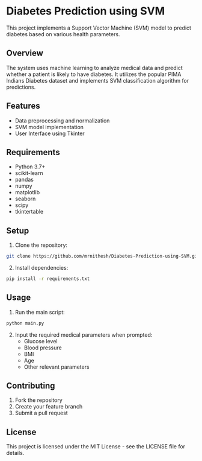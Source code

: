 # Diabetes Prediction using SVM

This project implements a Support Vector Machine (SVM) model to predict diabetes based on various health parameters.

## Overview

The system uses machine learning to analyze medical data and predict whether a patient is likely to have diabetes. It utilizes the popular PIMA Indians Diabetes dataset and implements SVM classification algorithm for predictions.

## Features

- Data preprocessing and normalization
- SVM model implementation
- User Interface using Tkinter

## Requirements

- Python 3.7+
- scikit-learn
- pandas
- numpy
- matplotlib
- seaborn
- scipy
- tkintertable

## Setup

1. Clone the repository:
```bash
git clone https://github.com/mrnithesh/Diabetes-Prediction-using-SVM.git
```

2. Install dependencies:
```bash
pip install -r requirements.txt
```

## Usage

1. Run the main script:
```bash
python main.py
```

2. Input the required medical parameters when prompted:
   - Glucose level
   - Blood pressure
   - BMI
   - Age
   - Other relevant parameters


## Contributing

1. Fork the repository
2. Create your feature branch
3. Submit a pull request

## License

This project is licensed under the MIT License - see the LICENSE file for details.
